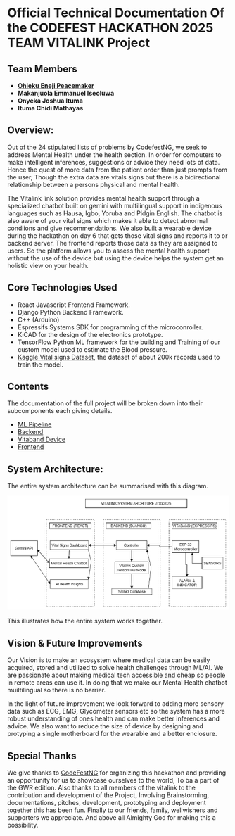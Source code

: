 # Official Technical Documentation Of the CODEFEST HACKATHON 2025 TEAM VITALINK Project

## Team Members
- [**Ohieku Eneji Peacemaker**](https://github.com/EnejiOhieku)
- **Makanjuola Emmanuel Iseoluwa**
- **Onyeka Joshua Ituma**
- **Ituma Chidi Mathayas**


## Overview:
Out of the 24 stipulated lists of problems by CodefestNG, we seek to address Mental Health under the health section. In order for computers to make intelligent inferences, suggestions or advice they need lots of data. Hence the quest of more data from the patient order than just prompts from the user, Though the extra data are vitals signs but there is a bidirectional relationship between a persons physical and mental health.

The Vitalink link solution provides mental health support through a specialized chatbot built on gemini with multilingual support in indigenous languages such as Hausa, Igbo, Yoruba and Pidgin English. The chatbot is also aware of your vital signs which makes it able to detect abnormal condiions and give recommendations. We also built a wearable device during the hackathon on day 6 that gets those vital signs and reports it to or backend server. The frontend reports those data as they are assigned to users. So the platform allows you to assess the mental health support without the use of the device but using the device helps the system get an holistic view on your health.


## Core Technologies Used
- React Javascript Frontend Framework.
- Django Python Backend Framework.
- C++ (Arduino)
- Espressifs Systems SDK for programming of the microconroller.
- KiCAD for the design of the electronics prototype.
- TensorFlow Python ML framework for the building and Training of our custom model used to estimate the Blood pressure.
- [Kaggle Vital signs Dataset](https://www.kaggle.com/datasets/nasirayub2/human-vital-sign-dataset), the dataset of about 200k records used to train the model.



## Contents
The documentation of the full project will be broken down into their subcomponents each giving details.
- [ML Pipeline](ML_pipeline/README.md)
- [Backend](backend/vitalink_server/README.md)
- [Vitaband Device](device_prototype/README.md)
- [Frontend](frontend/README.md)

## System Architecture:
The entire system architecture can be summarised with this diagram.

![](images/Vitalink_System_Achitecture.drawio.png)

This illustrates how the entire system works together.

## Vision & Future Improvements
Our Vision is to make an ecosystem where medical data can be easily acquired, stored and utilized to solve health challenges through ML/AI. We are passionate about making medical tech accessible and cheap so people in remote areas can use it. In doing that we make our Mental Health chatbot muiltilingual so there is no barrier.

In the light of future improvement we look forward to adding more sensory data such as ECG, EMG, Glycometer sensors etc so the system has a more robust understanding of ones health and can make better inferences and advice. We also want to reduce the size of device by designing and protyping a single motherboard for the wearable and a better enclosure.

## Special Thanks
We give thanks to [CodeFestNG](https://x.com/codefestng) for organizing this hackathon and providing an opportunity for us to showcase ourselves to the world,  To ba a part of the GWR edition. Also thanks to all members of the vitalink to the contribution and development of the Project, Involving Brainstorming, documentations, pitches, development, prototyping and deployment together this has been fun. Finally to our friends, family, wellwishers and supporters we appreciate. And above all Almighty God for making this a possibility.

